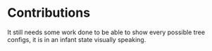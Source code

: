 # Contributions

It still needs some work done to be able to show every possible tree configs, it is in an infant state visually speaking.
